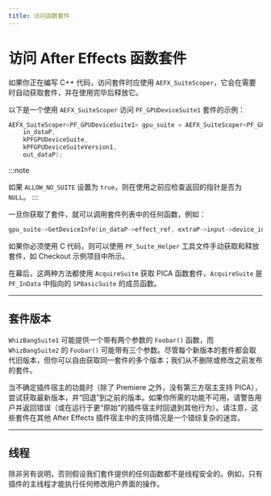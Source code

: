 ```yaml
---
title: 访问函数套件
---
```

# 访问 After Effects 函数套件

如果你正在编写 C++ 代码，访问套件时应使用 `AEFX_SuiteScoper`，它会在需要时自动获取套件，并在使用完毕后释放它。

以下是一个使用 `AEFX_SuiteScoper` 访问 `PF_GPUDeviceSuite1` 套件的示例：

```cpp
AEFX_SuiteScoper<PF_GPUDeviceSuite1> gpu_suite = AEFX_SuiteScoper<PF_GPUDeviceSuite1>(
    in_dataP,
    kPFGPUDeviceSuite,
    kPFGPUDeviceSuiteVersion1,
    out_dataP);
```

:::note

如果 `ALLOW_NO_SUITE` 设置为 `true`，则在使用之前应检查返回的指针是否为 `NULL`。
:::

一旦你获取了套件，就可以调用套件列表中的任何函数，例如：

```cpp
gpu_suite->GetDeviceInfo(in_dataP->effect_ref, extraP->input->device_index, &device_info);
```

如果你必须使用 C 代码，则可以使用 `PF_Suite_Helper` 工具文件手动获取和释放套件，如 Checkout 示例项目中所示。

在幕后，这两种方法都使用 `AcquireSuite` 获取 PICA 函数套件，`AcquireSuite` 是 `PF_InData` 中指向的 `SPBasicSuite` 的成员函数。

---

## 套件版本

`WhizBangSuite1` 可能提供一个带有两个参数的 `Foobar()` 函数，而 `WhizBangSuite2` 的 `Foobar()` 可能带有三个参数。尽管每个新版本的套件都会取代旧版本，但你可以自由获取同一套件的多个版本；我们从不删除或修改之前发布的套件。

当不确定插件宿主的功能时（除了 Premiere 之外，没有第三方宿主支持 PICA），尝试获取最新版本，并“回退”到之前的版本。如果你所需的功能不可用，请警告用户并返回错误（或在运行于更“原始”的插件宿主时回退到其他行为）。请注意，这些套件在其他 After Effects 插件宿主中的支持情况是一个错综复杂的迷宫。

---

## 线程

除非另有说明，否则假设我们套件提供的任何函数都不是线程安全的。例如，只有插件的主线程才能执行任何修改用户界面的操作。